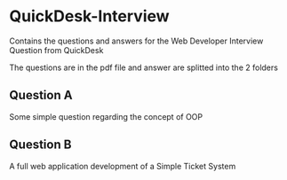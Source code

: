 # QuickDesk-Interview

Contains the questions and answers for the Web Developer Interview Question from QuickDesk

The questions are in the pdf file and answer are splitted into the 2 folders

## Question A

Some simple question regarding the concept of OOP

## Question B

A full web application development of a Simple Ticket System
